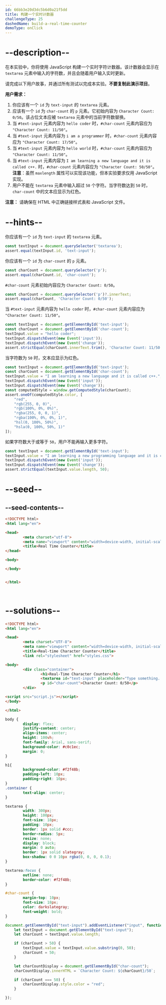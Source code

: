 ```yaml
---
id: 66bb3e20d3dc5b6d0a21f5dd
title: 构建一个实时计数器
challengeType: 25
dashedName: build-a-real-time-counter
demoType: onClick
---
```


# --description--

在本实验中，你将使用 JavaScript 构建一个实时字符计数器。该计数器会显示在 `textarea` 元素中输入的字符数，并且会随着用户输入实时更新。

请完成以下用户故事，并通过所有测试以完成本实验。**不要复制此演示项目**。

**用户需求：**

1. 你应该有一个 `id` 为 `text-input` 的 `textarea` 元素。
2. 应该有一个 `id` 为 `char-count` 的 `p` 元素。它初始内容为 `Character Count: 0/50`。该占位文本应被 `textarea` 元素中的当前字符数替换。
3. 当 `#text-input` 元素内容为 `hello coder` 时，`#char-count` 元素内容应为 `"Character Count: 11/50"`。
4. 当 `#text-input` 元素内容为 `i am a programmer` 时，`#char-count` 元素内容应为 `"Character Count: 17/50"`。
5. 当 `#text-input` 元素内容为 `hello world` 时，`#char-count` 元素内容应为 `"Character Count: 11/50"`。
6. 当 `#text-input` 元素内容为 `I am learning a new language and it is called c++.` 时，`#char-count` 元素内容应为 `"Character Count: 50/50"`。**注意**：虽然 `maxlength` 属性可以实现该功能，但本实验要求仅用 JavaScript 实现。
7. 用户不能在 `textarea` 元素中输入超过 `50` 个字符。当字符数达到 `50` 时，`char-count` 中的文本应显示为红色。

**注意：** 请确保在 HTML 中正确链接样式表和 JavaScript 文件。

# --hints--

你应该有一个 `id` 为 `text-input` 的 `textarea` 元素。

```js
const textInput = document.querySelector('textarea');
assert.equal(textInput.id, 'text-input');
```

你应该有一个 `id` 为 `char-count` 的 `p` 元素。

```js
const charCount = document.querySelector('p');
assert.equal(charCount.id, 'char-count');
```

`#char-count` 元素初始内容应为 `Character Count: 0/50`。

```js
const charCount = document.querySelector('p')?.innerText;
assert.equal(charCount, 'Character Count: 0/50');
```

当 `#text-input` 元素内容为 `hello coder` 时，`#char-count` 元素内容应为 `"Character Count: 11/50"`。

```js
const textInput = document.getElementById('text-input');
const charCount = document.getElementById('char-count');
textInput.value = "hello coder";
textInput.dispatchEvent(new Event('input'));
textInput.dispatchEvent(new Event('change'));
assert.strictEqual(charCount.innerText.trim(), 'Character Count: 11/50');
```

当字符数为 `50` 时，文本应显示为红色。

```js
const textInput = document.getElementById('text-input');
const charCount = document.getElementById('char-count');
textInput.value = "I am learning a new language and it is called c++.";
textInput.dispatchEvent(new Event('input'));
textInput.dispatchEvent(new Event('change'));
const computedStyle = window.getComputedStyle(charCount);
assert.oneOf(computedStyle.color, [
    "red",
    "rgb(255, 0, 0)",
    "rgb(100%, 0%, 0%)",
    "rgba(255, 0, 0, 1)",
    "rgba(100%, 0%, 0%, 1)",
    "hsl(0, 100%, 50%)",
    "hsla(0, 100%, 50%, 1)"
]);
```

如果字符数大于或等于 `50`，用户不能再输入更多字符。

```js
const textInput = document.getElementById('text-input');
textInput.value = "I am learning a new programming language and it is called c++.";
textInput.dispatchEvent(new Event('input'));
textInput.dispatchEvent(new Event('change'));
assert.strictEqual(textInput.value.length, 50);
```

# --seed--

## --seed-contents--

```html
<!DOCTYPE html>
<html lang="en">

<head>
        <meta charset="utf-8">
        <meta name="viewport" content="width=device-width, initial-scale=1.0">
        <title>Real Time Counter</title>
</head>

<body>

</body>


</html>
```

```css

```

```js

```

# --solutions--

```html
<!DOCTYPE html>
<html lang="en">

<head>
        <meta charset="UTF-8">
        <meta name="viewport" content="width=device-width, initial-scale=1.0">
        <title>Real-time Character Counter</title>
        <link rel="stylesheet" href="styles.css">

<body>
        <div class="container">
                <h1>Real-Time Character Counter</h1>
                <textarea id="text-input" placeholder="Type something..."></textarea>
                <p id="char-count">Character Count: 0/50</p>
        </div>

<script src="script.js"></script>
</body>

</html>
```

```css
body {
        display: flex;
        justify-content: center;
        align-items: center;
        height: 100vh;
        font-family: Arial, sans-serif;
        background-color: #c0c1ec;
        margin: 0;
}

h1{
        background-color: #f2f48b;
        padding-left: 10px;
        padding-right: 10px;
}
.container {
        text-align: center;
}

textarea {
        width: 300px;
        height: 100px;
        font-size: 18px;
        padding: 10px;
        border: 1px solid #ccc;
        border-radius: 5px;
        resize: none;
        display: block;
        margin: 0 auto;
        border: 1px solid slategray;
        box-shadow: 0 0 10px rgba(0, 0, 0, 0.1);
}

textarea:focus {
        outline: none;
        border-color: #f2f48b;
}

#char-count {
        margin-top: 10px;
        font-size: 18px;
        color: darkslategray;
        font-weight: bold;
}
```

```js
document.getElementById("text-input").addEventListener("input", function () {
    let textInput = document.getElementById("text-input");
    let charCount = textInput.value.length;

    if (charCount > 50) {
        textInput.value = textInput.value.substring(0, 50);
        charCount = 50;
    }

    let charCountDisplay = document.getElementById("char-count");
    charCountDisplay.innerHTML = `Character Count: ${charCount}/50`;

    if (charCount === 50) {
        charCountDisplay.style.color = "red";
    } 

});
```


